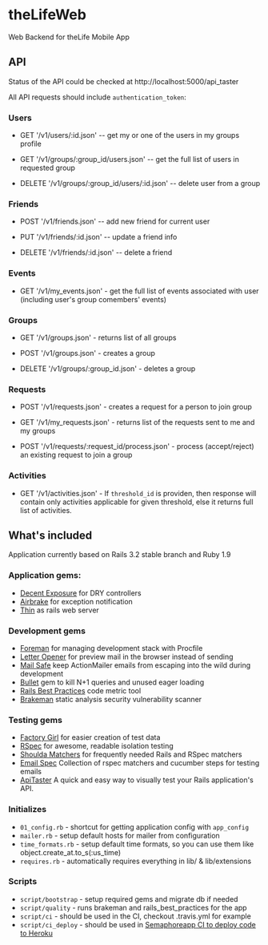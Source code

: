 theLifeWeb
==========

Web Backend for theLife Mobile App

## API

Status of the API could be checked at http://localhost:5000/api_taster

All API requests should include `authentication_token`:

### Users

* GET '/v1/users/:id.json' -- get my or one of the users in my groups
  profile

* GET '/v1/groups/:group_id/users.json' -- get the full list of users
  in requested group

* DELETE '/v1/groups/:group_id/users/:id.json' -- delete user from a group

### Friends

* POST '/v1/friends.json' -- add new friend for current user

* PUT '/v1/friends/:id.json' -- update a friend info

* DELETE '/v1/friends/:id.json' -- delete a friend

### Events

* GET '/v1/my_events.json' - get the full list of events associated
  with user (including user's group comembers' events)

### Groups

* GET '/v1/groups.json' - returns list of all groups

* POST '/v1/groups.json' - creates a group

* DELETE '/v1/groups/:group_id.json' - deletes a group

### Requests

* POST '/v1/requests.json' - creates a request for a person to join group

* GET '/v1/my_requests.json' - returns list of the requests sent to me
  and my groups

* POST '/v1/requests/:request_id/process.json' - process (accept/reject)
  an existing request to join a group

### Activities

* GET '/v1/activities.json' - If `threshold_id` is providen, then response will
  contain only activities applicable for given
  threshold, else it returns full list of activities.

## What's included

Application currently based on Rails 3.2 stable branch and Ruby 1.9

### Application gems:

* [Decent Exposure](https://github.com/voxdolo/decent_exposure) for DRY controllers
* [Airbrake](https://github.com/airbrake/airbrake) for exception notification
* [Thin](https://github.com/macournoyer/thin) as rails web server

### Development gems

* [Foreman](https://github.com/ddollar/foreman) for managing development stack with Procfile
* [Letter Opener](https://github.com/ryanb/letter_opener) for preview mail in the browser instead of sending
* [Mail Safe](https://github.com/myronmarston/mail_safe) keep ActionMailer emails from escaping into the wild during development
* [Bullet](https://github.com/flyerhzm/bullet) gem to kill N+1 queries and unused eager loading
* [Rails Best Practices](https://github.com/railsbp/rails_best_practices) code metric tool
* [Brakeman](https://github.com/presidentbeef/brakeman) static analysis security vulnerability scanner

### Testing gems

* [Factory Girl](https://github.com/thoughtbot/factory_girl) for easier creation of test data
* [RSpec](https://github.com/rspec/rspec) for awesome, readable isolation testing
* [Shoulda Matchers](http://github.com/thoughtbot/shoulda-matchers) for frequently needed Rails and RSpec matchers
* [Email Spec](https://github.com/bmabey/email-spec) Collection of rspec matchers and cucumber steps for testing emails
* [ApiTaster](https://github.com/fredwu/api_taster) A quick and easy way to visually test your Rails application's API.

### Initializes

* `01_config.rb` - shortcut for getting application config with `app_config`
* `mailer.rb` - setup default hosts for mailer from configuration
* `time_formats.rb` - setup default time formats, so you can use them like object.create_at.to_s(:us_time)
* `requires.rb` - automatically requires everything in lib/ & lib/extensions

### Scripts

* `script/bootstrap` - setup required gems and migrate db if needed
* `script/quality` - runs brakeman and rails_best_practices for the app
* `script/ci` - should be used in the CI, checkout .travis.yml for example
* `script/ci_deploy` - should be used in [Semaphoreapp CI to deploy code to Heroku](http://tatsoft.ru/ci-semaphoreapp)
